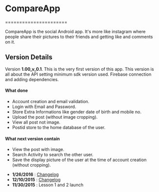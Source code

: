   # **CompareApp**
======================

CompareApp is the social Android app. It's more like instagram where people share their pictures to their friends and getting like and comments on it.


## Version Details

Version  **1.00_v_0.1**. This is the very first version of this app. This version is all about the API setting minimum sdk version used. Firebase connection and adding dependencies.
  #### What done
  * Account creation and email validation.
  * Login with Email and Password.
  * Store Extra Informations like gender date of birth and mobile no.
  * Upload the post (without image cropping).
  * View all post not image.
  * Postid store to the home database of the user.


#### What next version contain
  * View the post with image.
  * Search Activity to search the other user.
  * Save the display picture of the user at the time of account creation (without cropping).
- **1/26/2016** : [Changelog](https://docs.google.com/document/d/1SgBmUu7COQQT5maqKVvIV4Iv0Oyva9-9-YRnpQ88XuY/pub)
- **12/10/2015** : [Changelog](https://docs.google.com/document/d/1A5BSoLyEHkXrcBC50lNXqrl1Rkh0G2nM-h4ER8lKovw/pub)
- **11/30/2015** : Lesson 1 and 2 launch
